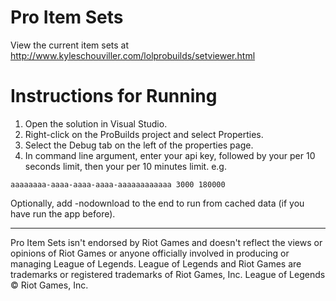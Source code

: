 # Pro Item Sets

View the current item sets at
http://www.kyleschouviller.com/lolprobuilds/setviewer.html

# Instructions for Running

1. Open the solution in Visual Studio.
2. Right-click on the ProBuilds project and select Properties.
3. Select the Debug tab on the left of the properties page.
4. In command line argument, enter your api key, followed by your per 10 seconds limit, then your per 10 minutes limit. e.g.
```
aaaaaaaa-aaaa-aaaa-aaaa-aaaaaaaaaaaa 3000 180000
```

Optionally, add -nodownload to the end to run from cached data (if you have run the app before).

---

Pro Item Sets isn't endorsed by Riot Games and doesn't reflect the views or opinions of Riot Games or anyone officially involved in producing or managing League of Legends. League of Legends and Riot Games are trademarks or registered trademarks of Riot Games, Inc. League of Legends © Riot Games, Inc.
